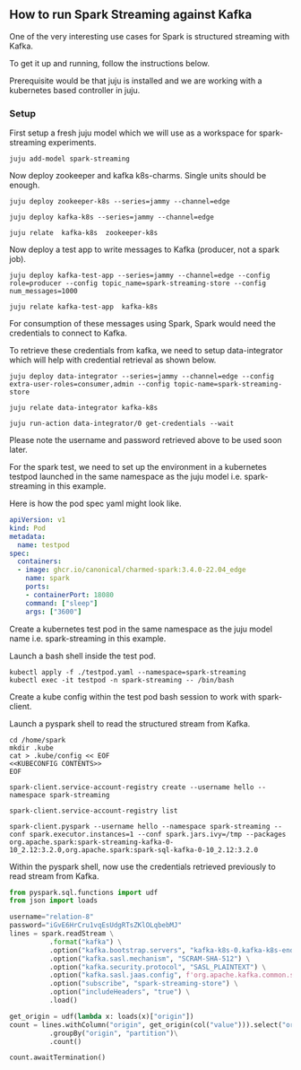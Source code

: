 ## How to run Spark Streaming against Kafka

One of the very interesting use cases for Spark is structured streaming with Kafka. 

To get it up and running, follow the instructions below. 

Prerequisite would be that juju is installed and we are working with a kubernetes based controller in juju.

### Setup

First setup a fresh juju model which we will use as a workspace for spark-streaming experiments.

```shell
juju add-model spark-streaming
```

Now deploy zookeeper and kafka k8s-charms. Single units should be enough. 

```shell
juju deploy zookeeper-k8s --series=jammy --channel=edge

juju deploy kafka-k8s --series=jammy --channel=edge

juju relate  kafka-k8s  zookeeper-k8s
```

Now deploy a test app to write messages to Kafka (producer, not a spark job).

```shell
juju deploy kafka-test-app --series=jammy --channel=edge --config role=producer --config topic_name=spark-streaming-store --config num_messages=1000

juju relate kafka-test-app  kafka-k8s
```

For consumption of these messages using Spark, Spark would need the credentials to connect to Kafka.

To retrieve these credentials from kafka, we need to setup data-integrator which will help with credential retrieval as shown below.

```shell
juju deploy data-integrator --series=jammy --channel=edge --config extra-user-roles=consumer,admin --config topic-name=spark-streaming-store

juju relate data-integrator kafka-k8s 

juju run-action data-integrator/0 get-credentials --wait 
```

Please note the username and password retrieved above to be used soon later.

For the spark test, we need to set up the environment in a kubernetes testpod launched in the same namespace as the juju model i.e. spark-streaming in this example.

Here is how the pod spec yaml might look like.

```yaml
apiVersion: v1
kind: Pod
metadata:
  name: testpod
spec:
  containers:
  - image: ghcr.io/canonical/charmed-spark:3.4.0-22.04_edge
    name: spark
    ports:
    - containerPort: 18080
    command: ["sleep"]
    args: ["3600"]
```

Create a kubernetes test pod in the same namespace as the juju model name i.e. spark-streaming in this example. 

Launch a bash shell inside the test pod. 

```shell
kubectl apply -f ./testpod.yaml --namespace=spark-streaming
kubectl exec -it testpod -n spark-streaming -- /bin/bash
```

Create a kube config within the test pod bash session to work with spark-client.

Launch a pyspark shell to read the structured stream from Kafka.

```shell
cd /home/spark
mkdir .kube
cat > .kube/config << EOF
<<KUBECONFIG CONTENTS>>
EOF

spark-client.service-account-registry create --username hello --namespace spark-streaming

spark-client.service-account-registry list

spark-client.pyspark --username hello --namespace spark-streaming --conf spark.executor.instances=1 --conf spark.jars.ivy=/tmp --packages org.apache.spark:spark-streaming-kafka-0-10_2.12:3.2.0,org.apache.spark:spark-sql-kafka-0-10_2.12:3.2.0
```

Within the pyspark shell, now use the credentials retrieved previously to read stream from Kafka.

```python
from pyspark.sql.functions import udf
from json import loads

username="relation-8"
password="iGvE6HrCru1vqEsUdgRTsZKlOLqbebMJ"
lines = spark.readStream \
          .format("kafka") \
          .option("kafka.bootstrap.servers", "kafka-k8s-0.kafka-k8s-endpoints:9092") \
          .option("kafka.sasl.mechanism", "SCRAM-SHA-512") \
          .option("kafka.security.protocol", "SASL_PLAINTEXT") \
          .option("kafka.sasl.jaas.config", f'org.apache.kafka.common.security.scram.ScramLoginModule required username={username} password={password};') \
          .option("subscribe", "spark-streaming-store") \
          .option("includeHeaders", "true") \
          .load()

get_origin = udf(lambda x: loads(x)["origin"])
count = lines.withColumn("origin", get_origin(col("value"))).select("origin")\
          .groupBy("origin", "partition")\
          .count()

count.awaitTermination()
```